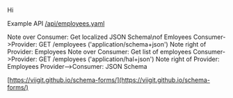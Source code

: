 <script src="https://ajax.googleapis.com/ajax/libs/jquery/3.4.1/jquery.min.js"></script>
<script src="/schema-forms/assets/js/bower-webfontloader/webfont.js" ></script>
<script src="/schema-forms/assets/js/snap.svg/snap.svg-min.js" ></script>
<script src="/schema-forms/assets/js/underscore/underscore-min.js" ></script>
<script src="/schema-forms/assets/js/js-sequence-diagrams/sequence-diagram-min.js" ></script>

Hi

Example API [/api/employees.yaml](https://petstore.swagger.io/?url=https://viigit.github.io/schema-forms/api/employees.yaml)


<div class="diagram">
Note over Consumer: Get localized JSON Schema\nof Emloyees
Consumer->Provider: GET /employees ('application/schema+json')
Note right of Provider: Employees
Note over Consumer: Get list of employees
Consumer->Provider: GET /employees ('application/hal+json')
Note right of Provider: Employees
Provider-->Consumer: JSON Schema
 
</div>



[https://viigit.github.io/schema-forms/](https://viigit.github.io/schema-forms/)


<script> 

    var options = {theme: 'simple'};

    $(".diagram").sequenceDiagram(options);
    

  
</script>
